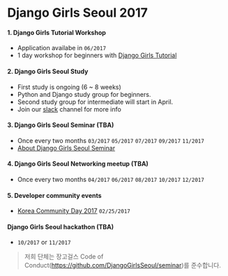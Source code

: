 # Django Girls Seoul 2017

#### 1. Django Girls Tutorial Workshop
* Application availabe in `06/2017`
* 1 day workshop for beginners with [Django Girls Tutorial](https://tutorial.djangogirls.org/ko/)

#### 2. Django Girls Seoul Study
* First study is ongoing (6 ~ 8 weeks)
* Python and Django study group for beginners. 
* Second study group for intermediate will start in April.
* Join our [slack](http://slack.djangogirlsseoul.org/) channel for more info

#### 3. Django Girls Seoul Seminar (TBA)
* Once every two months `03/2017` `05/2017` `07/2017` `09/2017`  `11/2017` 
* [About Django Girls Seoul Seminar](https://github.com/DjangoGirlsSeoul/seminar)

#### 4. Django Girls Seoul Networking meetup (TBA)
* Once every two months `04/2017` `06/2017` `08/2017` `10/2017` `12/2017`

#### 5. Developer community events
* [Korea Community Day 2017](http://kcd2017.onoffmix.com/) `02/25/2017`

#### Django Girls Seoul hackathon (TBA) 
*  `10/2017` or `11/2017`


> 저희 단체는 장고걸스 Code of Conduct(https://github.com/DjangoGirlsSeoul/seminar)를 준수합니다.
